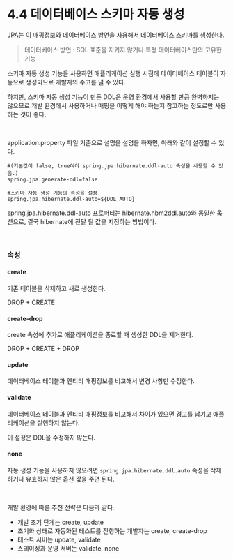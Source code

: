 # 4.4 데이터베이스 스키마 자동 생성

JPA는 이 매핑정보와 데이터베이스 방언을 사용해서 데이터베이스 스키마를 생성한다.

> 데이터베이스 방언 : SQL 표준을 지키지 않거나 특정 데이터베이스만의 고유한 기능

스키마 자동 생성 기능을 사용하면 애플리케이션 실행 시점에 데이터베이스 테이블이 자동으로 생성되므로 개발자의 수고를 덜 수 있다.

하지만, 스키마 자동 생성 기능이 만든 DDL은 운영 환경에서 사용할 만큼 완벽하지는 않으므로 개발 환경에서 사용하거나 매핑을 어떻게 해야 하는지 참고하는 정도로만 사용하는 것이 좋다.

<br>

application.property 파일 기준으로 설명을 설명을 하자면, 아래와 같이 설정할 수 있다.

```properties
#(기본값이 false, true여야 spring.jpa.hibernate.ddl-auto 속성을 사용할 수 있음.)
spring.jpa.generate-ddl=false

#스키마 자동 생성 기능의 속성을 설정
spring.jpa.hibernate.ddl-auto=${DDL_AUTO}
```

spring.jpa.hibernate.ddl-auto 프로퍼티는 hibernate.hbm2ddl.auto와 동일한 옵션으로, 결국 hibernate에 전달 될 값을 지정하는 방법이다.

<br>

### 속성

#### create

기존 테이블을 삭제하고 새로 생성한다. 

DROP + CREATE

#### create-drop

create 속성에 추가로 애플리케이션을 종료할 때 생성한 DDL을 제거한다.

DROP + CREATE + DROP

#### update

데이터베이스 테이블과 엔티티 매핑정보를 비교해서 변경 사항만 수정한다.

#### validate

데이터베이스 테이블과 엔티티 매핑정보를 비교해서 차이가 있으면 경고를 남기고 애플리케이션을 실행하지 않는다.

이 설정은 DDL을 수정하지 않는다.

#### none

자동 생성 기능을 사용하지 않으려면 `spring.jpa.hibernate.ddl.auto` 속성을 삭제하거나 유효하지 않은 옵션 값을 주면 된다.

<br>

개발 환경에 따른 추천 전략은 다음과 같다.

+ 개발 초기 단계는 create, update
+ 초기화 상태로 자동화된 테스트를 진행하는 개발자는 create, create-drop
+ 테스트 서버는 update, validate
+ 스테이징과 운영 서버는 validate, none



